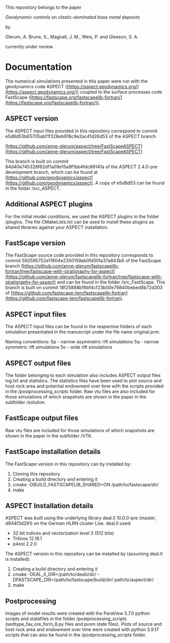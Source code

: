 This repository belongs to the paper

*Geodynamic controls on clastic-dominated base metal deposits*

by

Glerum, A.
Brune, S.,
Magnall, J. M.,
Weis, P. and
Gleeson, S. A.

currently under review.

# Documentation
The numerical simulations presented in this paper were run with the geodynamics code ASPECT ([https://aspect.geodynamics.org/](https://aspect.geodynamics.org/)) coupled to the surface processes code FastScape ([https://fastscape.org/fastscapelib-fortran/](https://fastscape.org/fastscapelib-fortran/)).


## ASPECT version
The ASPECT input files provided in this repository correspond to commit e5d8d53b65705abf1f328eb918c9e2ac41d26d53 of the ASPECT branch 

[https://github.com/anne-glerum/aspect/tree/FastScapeASPECT](https://github.com/anne-glerum/aspect/tree/FastScapeASPECT)

This branch is built on commit 84d40e745328f62df1a09e15a9f1bb4fdc86141a of the ASPECT 2.4.0-pre development branch,
which can be found at [https://github.com/geodynamics/aspect](https://github.com/geodynamics/aspect). 
A copy of e5d8d53 can be found in the folder /src_ASPECT.

## Additional ASPECT plugins
For the initial model conditions, we used the ASPECT plugins in the folder /plugins. 
The file CMakeLists.txt can be used to install these plugins as shared libraries
against your ASPECT installation.

## FastScape version

The FastScape source code provided in this repository corresponds to commit 592595752e11904e2350159ab0fd50fa37a843b6 
of the FastScape branch [https://github.com/anne-glerum/fastscapelib-fortran/tree/fastscape-with-stratigraphy-for-aspect](https://github.com/anne-glerum/fastscapelib-fortran/tree/fastscape-with-stratigraphy-for-aspect) 
and can be found in the folder /src_FastScape. This branch is built on commit 18f25888b16bf4cf23b00e79840bebed8b72d303 of 
[https://github.com/fastscape-lem/fastscapelib-fortran](https://github.com/fastscape-lem/fastscapelib-fortran).


## ASPECT input files
The ASPECT input files can be found in the respective folders of each simulation presentated in the manuscript under the 
file name original.prm.

Naming conventions:
5p - narrow asymmetric rift simulations
5q - narrow symmetric rift simulations
5o - wide rift simulations

## ASPECT output files
The folder belonging to each simulation also includes ASPECT output files log.txt and statistics. The statistics files have been used to plot source and host rock area and potential endowment over time with the scripts provided in the /postprocessing_scripts folder. Raw vtu files are also included for those simulations of which snapshots are shown in the paper in the subfolder /solution.

## FastScape output files
Raw vtu files are included for those simulations of which snapshots are shown in the paper in the subfolder /VTK.

## FastScape installation details
The FastScape version in this repository can by installed by:
1. Cloning this repository
2. Creating a build directory and entering it 
3. cmake -DBUILD_FASTSCAPELIB_SHARED=ON /path/to/fastscape/dir/
4. make

## ASPECT Installation details
ASPECT was built using the underlying library deal.II 10.0.0-pre (master, d944f3d291)
on the German HLRN cluster Lise. deal.II used:
* 32 bit indices and vectorization level 3 (512 bits)
* Trilinos 12.18.1
* p4est 2.2.0

The ASPECT version in this repository can be installed by (assuming deal.II is installed):
1. Creating a build directory and entering it
2. cmake -DEAL_II_DIR=/path/to/dealii/dir/ -DFASTSCAPE_DIR=/path/to/fastscape/build/dir/ path/to/aspect/dir/
3. make

## Postprocessing
Images of model results were created with the ParaView 5.7.0 python scripts and statefiles in the folder /postprocessing_scripts (sedtype_fav_ore_form_8.py files and pvsm state files).
Plots of source and host rock area and endowment over time were created with python 3.9.17 scripts that can also be found in the /postprocessing_scripts folder.

